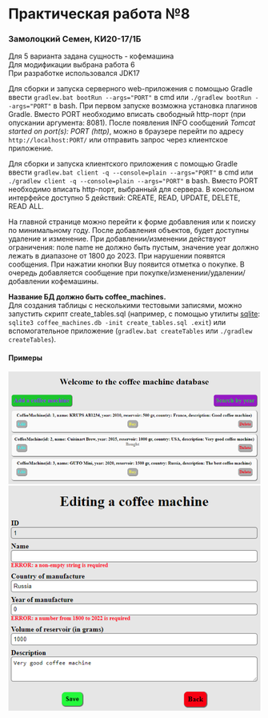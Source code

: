 # Практическая работа №8
### Замолоцкий Семен, КИ20-17/1Б

Для 5 варианта задана сущность - кофемашина  
Для модификации выбрана работа 6  
При разработке использовался JDK17

Для сборки и запуска серверного web-приложения с помощью Gradle
ввести `gradlew.bat bootRun --args="PORT"` в cmd или
`./gradlew bootRun --args="PORT"` в bash. При первом запуске
возможна установка плагинов Gradle. Вместо PORT необходимо вписать
свободный http-порт (при опускании аргумента: 8081). После
появления INFO сообщений *Tomcat started on port(s): PORT (http)*,
можно в браузере перейти по адресу `http://localhost:PORT/` или
отправить запрос через клиентское приложение.

Для сборки и запуска клиентского приложения с помощью Gradle ввести
`gradlew.bat client -q --console=plain --args="PORT"` в cmd или
`./gradlew client -q --console=plain --args="PORT"` в bash. Вместо
PORT необходимо вписать http-порт, выбранный для сервера. В
консольном интерфейсе доступно 5 действий: CREATE, READ, UPDATE,
DELETE, READ ALL.

На главной странице можно перейти к форме добавления или к поиску
по минимальному году. После добавления объектов, будет доступны
удаление и изменение. При добавлении/изменении действуют ограничения:
поле name не должно быть пустым, значение year должно лежать в
диапазоне от 1800 до 2023. При нарушении появятся сообщения. При
нажатии кнопки Buy появится отметка о покупке. В очередь добавляется
сообщение при покупке/изменении/удалении/добавлении кофемашины.

**Название БД должно быть coffee_machines.**  
Для создания таблицы с несколькими тестовыми записями, можно
запустить скрипт create_tables.sql (например, с помощью утилиты
[sqlite](https://www.sqlite.org/download.html):
`sqlite3 coffee_machines.db -init create_tables.sql .exit`) или
вспомогательное приложение (`gradlew.bat createTables` или
`./gradlew createTables`).

#### Примеры
![image](screenshots/1.png)
![image](screenshots/2.png)